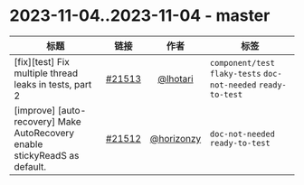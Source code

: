 # 2023-11-04..2023-11-04 - master
| 标题 | 链接 | 作者 | 标签 |
| - | :--: | :--: | - |
| [fix][test] Fix multiple thread leaks in tests, part 2 | [#21513](https://github.com/apache/pulsar/pull/21513) | [@lhotari](https://github.com/lhotari) | `component/test` `flaky-tests` `doc-not-needed` `ready-to-test`  | 
| [improve] [auto-recovery] Make AutoRecovery enable stickyReadS as default. | [#21512](https://github.com/apache/pulsar/pull/21512) | [@horizonzy](https://github.com/horizonzy) | `doc-not-needed` `ready-to-test`  | 
